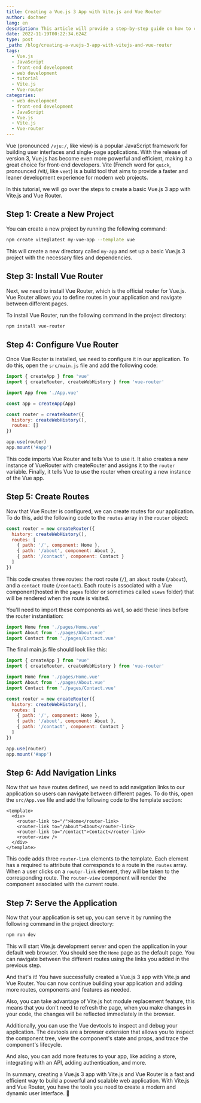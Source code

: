 ```yaml
---
title: Creating a Vue.js 3 App with Vite.js and Vue Router
author: dochner
lang: en
description: This article will provide a step-by-step guide on how to create a Vue.js 3 app with Vite.js and Vue Router, including setting up the development environment, adding Vue Router and building a basic application.
date: 2022-11-19T00:22:34.624Z
type: post
_path: /blog/creating-a-vuejs-3-app-with-vitejs-and-vue-router
tags:
  - Vue.js
  - JavaScript
  - front-end development
  - web development
  - tutorial
  - Vite.js
  - Vue-router
categories:
  - web development
  - front-end development
  - JavaScript
  - Vue.js
  - Vite.js
  - Vue-router
---
```


Vue (pronounced `/vjuː/`, like view) is a popular JavaScript framework for building user interfaces and single-page applications. With the release of version 3, Vue.js has become even more powerful and efficient, making it a great choice for front-end developers. Vite (French word for `quick`, pronounced /vit/, like `veet`) is a build tool that aims to provide a faster and leaner development experience for modern web projects.

In this tutorial, we will go over the steps to create a basic Vue.js 3 app with Vite.js and Vue Router.

## Step 1: Create a New Project

You can create a new project by running the following command:

```bash
npm create vite@latest my-vue-app --template vue
```

This will create a new directory called `my-app` and set up a basic Vue.js 3 project with the necessary files and dependencies.

## Step 3: Install Vue Router

Next, we need to install Vue Router, which is the official router for Vue.js. Vue Router allows you to define routes in your application and navigate between different pages.

To install Vue Router, run the following command in the project directory:

```bash
npm install vue-router
```

## Step 4: Configure Vue Router

Once Vue Router is installed, we need to configure it in our application. To do this, open the `src/main.js` file and add the following code:

```js main.js
import { createApp } from 'vue'
import { createRouter, createWebHistory } from 'vue-router'

import App from './App.vue'

const app = createApp(App)

const router = createRouter({
  history: createWebHistory(),
  routes: []
})

app.use(router)
app.mount('#app')
```

This code imports Vue Router and tells Vue to use it. It also creates a new instance of VueRouter with createRouter and assigns it to the `router` variable. Finally, it tells Vue to use the router when creating a new instance of the Vue app.

## Step 5: Create Routes

Now that Vue Router is configured, we can create routes for our application. To do this, add the following code to the `routes` array in the `router` object:

```js
const router = new createRouter({
  history: createWebHistory(),
  routes: [
    { path: '/', component: Home },
    { path: '/about', component: About },
    { path: '/contact', component: Contact }
  ]
})
```

This code creates three routes: the root route (`/`), an `about` route (`/about`), and a `contact` route (`/contact`). Each route is associated with a Vue component(hosted in the `pages` folder or sometimes called `views` folder) that will be rendered when the route is visited.

You'll need to import these components as well, so add these lines before the router instantiation:

```js
import Home from './pages/Home.vue'
import About from './pages/About.vue'
import Contact from './pages/Contact.vue'
```

The final main.js file should look like this:

```js
import { createApp } from 'vue'
import { createRouter, createWebHistory } from 'vue-router'

import Home from './pages/Home.vue'
import About from './pages/About.vue'
import Contact from './pages/Contact.vue'

const router = new createRouter({
  history: createWebHistory(),
  routes: [
    { path: '/', component: Home },
    { path: '/about', component: About },
    { path: '/contact', component: Contact }
  ]
})

app.use(router)
app.mount('#app')
```

## Step 6: Add Navigation Links

Now that we have routes defined, we need to add navigation links to our application so users can navigate between different pages. To do this, open the `src/App.vue` file and add the following code to the template section:

```vue
<template>
  <div>
    <router-link to="/">Home</router-link>
    <router-link to="/about">About</router-link>
    <router-link to="/contact">Contact</router-link>
    <router-view />
  </div>
</template>
```

This code adds three `router-link` elements to the template. Each element has a required `to` attribute that corresponds to a route in the `routes` array. When a user clicks on a `router-link` element, they will be taken to the corresponding route. The `router-view` component will render the component associated with the current route.

## Step 7: Serve the Application

Now that your application is set up, you can serve it by running the following command in the project directory:

```bash
npm run dev
```

This will start Vite.js development server and open the application in your default web browser. You should see the `Home` page as the default page. You can navigate between the different routes using the links you added in the previous step.

And that's it! You have successfully created a Vue.js 3 app with Vite.js and Vue Router. You can now continue building your application and adding more routes, components and features as needed.

Also, you can take advantage of Vite.js hot module replacement feature, this means that you don't need to refresh the page, when you make changes in your code, the changes will be reflected immediately in the browser.

Additionally, you can use the Vue devtools to inspect and debug your application. The devtools are a browser extension that allows you to inspect the component tree, view the component's state and props, and trace the component's lifecycle.

And also, you can add more features to your app, like adding a store, integrating with an API, adding authentication, and more.

In summary, creating a Vue.js 3 app with Vite.js and Vue Router is a fast and efficient way to build a powerful and scalable web application. With Vite.js and Vue Router, you have the tools you need to create a modern and dynamic user interface. 🎉
